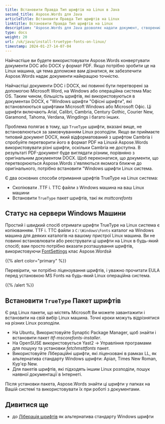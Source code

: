 ```yaml
---
title: Встановити Правда Тип шрифтів на Linux в Java
second_title: Aspose.Words для Java
articleTitle: Встановити Правда Тип шрифтів на Linux
linktitle: Встановити Правда Тип шрифтів на Linux
description: "Aspose.Words для Java дозволяє надати документ, створений за допомогою Microsoft Word на Linux машина з найкращою точністю."
type: docs
weight: 20
url: /uk/java/install-truetype-fonts-on-linux/
timestamp: 2024-01-27-14-07-04
---
```


Найчастіше ви будете використовувати Aspose.Words конвертувати документи DOC або DOCX у формат PDF. Якщо потрібно зробити це на Linux машина, ця тема допоможе вам дізнатися, як забезпечити Aspose.Words надає документи найкращою точністю.

Найчастіші документи DOC і DOCX, які повинні бути перетворені за допомогою Microsoft Word, на Windows або операційна система Mac OS. Таким чином, більшість шрифтів, які використовуються в документах DOCX, є "Windows шрифти "Офісні шрифти", які встановлюються шрифтами Microsoft Windows або Microsoft Офіс. Ці шрифти включають Arial, Calibri, Cambria, Century Gothic, Courier New, Garamond, Tahoma, Verdana, Wingdings і багато інших.

Проблема полягає в тому, що `TrueType` шрифти, вказані вище, не встановлюються за замовчуванням Linux розподіли. Якщо ви приймаєте типовий документ DOCX, який відформатований з шрифтом Cambria і спробуйте перетворити його в формат PDF на Linuxй Aspose.Words використовувати різні шрифти, оскільки Cambria не доступна. В результаті PDF-документ буде виглядати різним, порівняно з оригінальним документом DOCX. Щоб переконатися, що документи, що перетворюються Aspose.Words з'являються якомога ближче до оригінального, потрібно встановити "Windows шрифти Linux система.

Є два основних способи отримання шрифтів TrueType на Linux система:

- Скопіювати .TTF і. TTC файли з Windows машина на ваш Linux машини
- Встановити `TrueType` пакет шрифтів, такі як *msttcorefonts*

## Статус на сервери Windows Машини

Простий і швидкий спосіб отримати шрифти TrueType на Linux система є копіюванням. TTF і. TTC файли з `C:\Windows\Fonts` каталог на Windows машина для деяких каталогів на вашому пристрої Linux машина. Ви не повинні встановлювати або реєструвати ці шрифти на Linux в будь-який спосіб; вам просто потрібно вказати розташування шрифтів, використовуючи [FontSettings](https://reference.aspose.com/words/java/com.aspose.words/fontsettings/) клас Aspose.Wordsй

{{% alert color="primary" %}}

Перевірити, чи потрібно ліцензування шрифтів, і уважно прочитати EULA перед установкою MS Fonts на будь-який Linux операційна система.

{{% /alert %}}

## Встановити `TrueType` Пакет шрифтів

Є ряд Linux пакети, що містять Microsoft Ви можете завантажити і встановити на свій вибір Linux машина. Точні кроки можуть відрізнятися на різних Linux розподіли.

- На Ubuntu, Використовуйте Synaptic Package Manager, щоб знайти і встановити пакет *ttf-mscorefonts-installer*.
- На OpenSUSE використовується Yast2 → Управління програмами для пошуку та установки *fetchmsttfonts* пакет.
- Використовуйте Лібераційні шрифти, які ліцензовані в рамках LL, як альтернатива стандарту Windows шрифти: Аріал, Times New Roman, Кур'єр New.
- Для пакетів шрифтів, які підходять іншим Linux розподіли, пошук наявної документації в Інтернеті.

Після установки пакета, Aspose.Words знайти ці шрифти у папках на Вашій системі та використовувати їх при роботі з документами.

## Дивитися ще

- до [Ліберація шрифтів](https://github.com/liberationfonts) як альтернатива стандарту Windows шрифти
